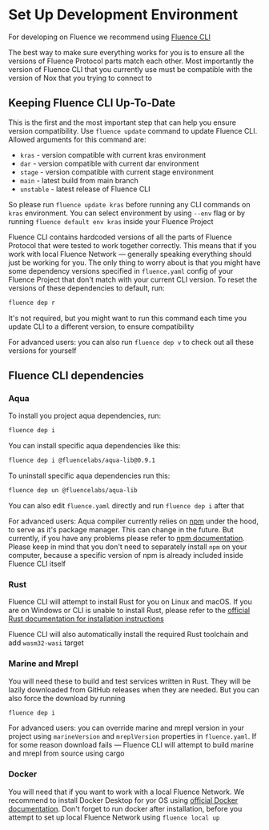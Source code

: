 # Set Up Development Environment

For developing on Fluence we recommend using [Fluence CLI](https://github.com/fluencelabs/fluence-cli)

The best way to make sure everything works for you is to ensure all the versions of Fluence Protocol parts match each other. Most importantly the version of Fluence CLI that you currently use must be compatible with the version of Nox that you trying to connect to

## Keeping Fluence CLI Up-To-Date

This is the first and the most important step that can help you ensure version compatibility. Use `fluence update` command to update Fluence CLI. Allowed arguments for this command are:

- `kras` - version compatible with current kras environment
- `dar` - version compatible with current dar environment
- `stage` - version compatible with current stage environment
- `main` - latest build from main branch
- `unstable` - latest release of Fluence CLI

So please run `fluence update kras` before running any CLI commands on `kras` environment. You can select environment by using `--env` flag or by running `fluence default env kras` inside your Fluence Project

Fluence CLI contains hardcoded versions of all the parts of Fluence Protocol that were tested to work together correctly. This means that if you work with local Fluence Network — generally speaking everything should just be working for you. The only thing to worry about is that you might have some dependency versions specified in `fluence.yaml` config of your Fluence Project that don't match with your current CLI version. To reset the versions of these dependencies to default, run:

```sh
fluence dep r
```

It's not required, but you might want to run this command each time you update CLI to a different version, to ensure compatibility

For advanced users: you can also run `fluence dep v` to check out all these versions for yourself

## Fluence CLI dependencies

### Aqua

To install you project aqua dependencies, run:

```sh
fluence dep i
```

You can install specific aqua dependencies like this:

```sh
fluence dep i @fluencelabs/aqua-lib@0.9.1
```

To uninstall specific aqua dependencies run this:

```sh
fluence dep un @fluencelabs/aqua-lib
```

You can also edit `fluence.yaml` directly and run `fluence dep i` after that

For advanced users: Aqua compiler currently relies on [npm](https://www.npmjs.com/) under the hood, to serve as it's package manager. This can change in the future. But currently, if you have any problems please refer to [npm documentation](https://docs.npmjs.com/). Please keep in mind that you don't need to separately install `npm` on your computer, because a specific version of npm is already included inside Fluence CLI itself

### Rust

Fluence CLI will attempt to install Rust for you on Linux and macOS. If you are on Windows or CLI is unable to install Rust, please refer to the [official Rust documentation for installation instructions](https://www.rust-lang.org/tools/install)

Fluence CLI will also automatically install the required Rust toolchain and add `wasm32-wasi` target

### Marine and Mrepl

You will need these to build and test services written in Rust. They will be lazily downloaded from GitHub releases when they are needed. But you can also force the download by running

```sh
fluence dep i
```

For advanced users: you can override marine and mrepl version in your project using `marineVersion` and `mreplVersion` properties in `fluence.yaml`. If for some reason download fails — Fluence CLI will attempt to build marine and mrepl from source using cargo 

### Docker

You will need that if you want to work with a local Fluence Network. We recommend to install Docker Desktop for yor OS using [official Docker documentation](https://docs.docker.com/desktop/). Don't forget to run docker after installation, before you attempt to set up local Fluence Network using `fluence local up`
